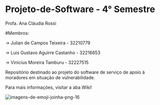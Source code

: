 # Projeto-de-Software - 4° Semestre
Profa. Ana Cláudia Rossi

#Membros:

-> Julian de Campos Teixeira - 32210779

-> Luis Gustavo Aguirre Castanho - 32216653

-> Vinicius Moreira Tamburu - 32227515


Repositório destinado ao projeto do software de serviço de apoio à moradores em situação de vulnerabilidade. 

Para mais informações, visitar a aba Wiki! 


  ![imagens-de-emoji-joinha-png-16](https://github.com/ViniTamburu26/Projeto-de-Software/assets/128432808/13bf4311-4ef5-4ad9-a19f-625275335ba7)
